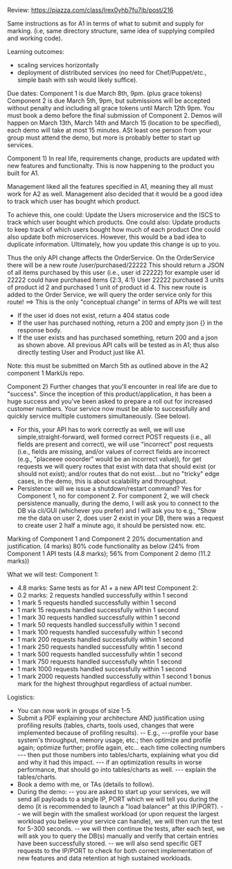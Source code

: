 
Review: https://piazza.com/class/lrex0yhb7fu7ib/post/216

Same instructions as for A1 in terms of what to submit and supply for marking.
(i.e, same directory structure, same idea of supplying compiled and working code). 


Learning outcomes:
- scaling services horizontally
- deployment of distributed services (no need for Chef/Puppet/etc., simple bash with ssh would likely suffice).

Due dates:
Component 1 is due March 8th, 9pm. (plus grace tokens)
Component 2 is due March 5th, 9pm, but submissions will be accepted without penalty and including all grace tokens until March 12th 9pm.
You must book a demo before the final submission of Component 2. Demos will happen on March 13th, March 14th and March 15 (location to be specified), each demo will take at most 15 minutes. ASt least one person from your group must attend the demo, but more is probably better to start up services.


Component 1)
In real life, requirements change, products are updated with new features and functionalty. 
This is now happening to the product you built for A1. 

Management liked all the features specified in A1, meaning they all must work for A2 as well.
Management also decided that it would be a good idea to track which user has bought which product. 

To achieve this, one could:
Update the Users microservice and the ISCS to track which user bought which products.
One could also:
Update products to keep track of which users bought how much of each product
One could also update both microservices. However, this would be a bad idea to duplicate information.
Ultimately, how you update this change is up to you.

Thus the only API change affects the OrderService.
On the OrderService there will be a new route /user/purchased/22222 
This should return a JSON of all items purchased by this user (i.e., user id 22222)
for example user id 22222 could have purchased items {2:3, 4:1} User 22222 purchased
3 units of product id 2 and purchased 1 unit of product id 4. 
This new route is added to the Order Service, we will query the order service only for this route!
==> This is the only "conceptual change" in terms of APIs we will test
- If the user id does not exist, return a 404 status code
- If the user has purchased nothing, return a 200 and empty json {} in the response body. 
- If the user exists and has purchased something, return 200 and a json as shown above.
All previous API calls will be tested as in A1; thus also directly testing User and Product just like A1.

Note: this must be submitted on March 5th as outlined above in the A2 component 1 MarkUs repo.

Component 2)
Further changes that you'll encounter in real life are due to "success". 
Since the inception of this product/application, it has been a huge success and you've been asked to prepare a roll out for increased customer numbers.
Your service now must be able to successfully and quickly service multiple customers simultaneously. (See below).
- For this, your API has to work correctly as well, we will use simple,straight-forward, well formed correct POST requests (i.e., all fields are present and correct), we will use "incorrect" post requests (i.e., fields are missing, and/or values of correct fields are incorrect (e.g., "placeeee oooorder" would be an incorrect value)), for get requests we will query routes that exist with data that should exist (or should not exist); and/or routes that do not exist....but no "tricky" edge cases, in the demo, this is about scalability and throughput.
- Persistence: will we issue a shutdown/restart command? Yes for Component 1, no for component 2. For component 2, we will check persistence manually, during the demo, I will ask you to connect to the DB via cli/GUI (whichever you prefer) and I will ask you to e.g., "Show me the data on user 2, does user 2 exist in your DB, there was a request to create user 2 half a minute ago, it should be persisted now. etc. 

Marking of Component 1 and Component 2
20% documentation and justification. (4 marks)
80% code functionality as below (24% from Component 1 API tests (4.8 marks); 56% from Component 2 demo (11.2 marks))


What we will test: 
Component 1:
- 4.8 marks: Same tests as for A1 + a new API test
Component 2:
- 0.2 marks: 2 requests handled successfully within 1 second
- 1 mark 5 requests handled successfully within 1 second
- 1 mark 15 requests handled successfully within 1 second 
- 1 mark 30 requests handled successfully within 1 second
- 1 mark 50 requests handled successfully within 1 second
- 1 mark 100 requests handled successfully within 1 second
- 1 mark 200 requests handled successfully within 1 second
- 1 mark 250 requests handled successfully whtin 1 second
- 1 mark 500 requests handled successfully whtin 1 second
- 1 mark 750 requests handled successfully whtin 1 second
- 1 mark 1000 requests handled successfully within 1 second
- 1 mark 2000 requests handled successfully within 1 second
1 bonus mark for the highest throughput regardless of actual number.

Logistics: 
- You can now work in groups of size 1-5. 
- Submit a PDF explaining your architecture AND justification using profiling results (tables, charts, tools used, changes that were implemented because of profiling results).
-- E.g., 
---profile your base system's throughput, memory usage, etc.; then optimize and profile again; optimize further; profile again, etc... each time collecting numbers
--- then put those numbers into tables/charts, explaining what you did and why it had this impact.
--- if an optimization results in worse performance, that should go into tables/charts as well.
--- explain the tables/charts.
- Book a demo with me, or TAs (details to follow). 
- During the demo:
-- you are asked to start up your services, we will send all payloads to a single IP, PORT which we will tell you during the demo (it is recommended to launch a "load balancer" at this IP/PORT). 
-- we will begin with the smallest workload (or upon request the largest workload you believe your service can handle), we will then run the test for 5-300 seconds. 
-- we will then continue the tests, after each test, we will ask you to query the DB(s) manually and verify that certain entries have been successfully stored. 
-- we will also send specific GET requests to the IP/PORT to check for both correct implementation of new features and data retention at high sustained workloads. 



